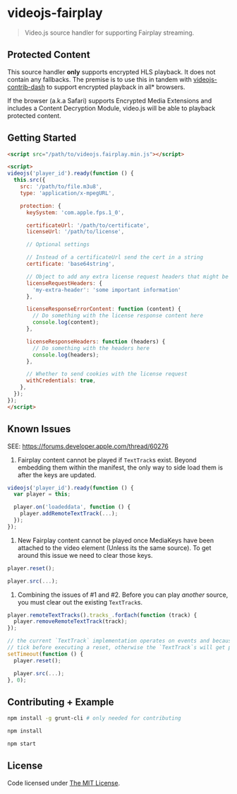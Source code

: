 # videojs-fairplay

> Video.js source handler for supporting Fairplay streaming.

## Protected Content

This source handler **only** supports encrypted HLS playback. It does not contain any fallbacks. The premise is to use this in tandem with [videojs-contrib-dash](https://github.com/videojs/videojs-contrib-dash/) to support encrypted playback in all* browsers.

If the browser (a.k.a Safari) supports Encrypted Media Extensions and includes a Content Decryption Module, video.js will be able to playback protected content.

## Getting Started

```html
<script src="/path/to/videojs.fairplay.min.js"></script>

<script>
videojs('player_id').ready(function () {
  this.src({
    src: '/path/to/file.m3u8',
    type: 'application/x-mpegURL',

    protection: {
      keySystem: 'com.apple.fps.1_0',

      certificateUrl: '/path/to/certificate',
      licenseUrl: '/path/to/license',

      // Optional settings

      // Instead of a certificateUrl send the cert in a string
      certificate: 'base64string',

      // Object to add any extra license request headers that might be needed
      licenseRequestHeaders: {
        'my-extra-header': 'some important information'
      },

      licenseResponseErrorContent: function (content) {
        // Do something with the license response content here
        console.log(content);
      },

      licenseResponseHeaders: function (headers) {
        // Do something with the headers here
        console.log(headers);
      },

      // Whether to send cookies with the license request
      withCredentials: true,
    },
  });
});
</script>
```

## Known Issues

SEE: https://forums.developer.apple.com/thread/60276

1. Fairplay content cannot be played if `TextTrack`s exist. Beyond embedding them within the manifest, the only way to side load them is after the keys are updated.

  ```js
  videojs('player_id').ready(function () {
    var player = this;

    player.on('loadeddata', function () {
      player.addRemoteTextTrack(...);
    });
  });
  ```

1. New Fairplay content cannot be played once MediaKeys have been attached to the video element (Unless its the same source). To get around this issue we need to clear those keys.

  ```js
  player.reset();

  player.src(...);
  ```

1. Combining the issues of #1 and #2. Before you can play *another* source, you must clear out the existing `TextTrack`s.

  ```js
  player.remoteTextTracks().tracks_.forEach(function (track) {
    player.removeRemoteTextTrack(track);
  });

  // the current `TextTrack` implementation operates on events and because of this we have to wait a
  // tick before executing a reset, otherwise the `TextTrack`s will get picked up in its associated `Tech`.
  setTimeout(function () {
    player.reset();

    player.src(...);
  }, 0);
  ```

## Contributing + Example

```bash
npm install -g grunt-cli # only needed for contributing

npm install

npm start
```

## License

Code licensed under [The MIT License](https://github.com/chemoish/videojs-fairplay/blob/master/LICENSE).
